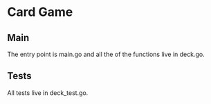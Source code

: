 # Card Game

## Main

The entry point is main.go and all the of the functions live in deck.go.

## Tests

All tests live in deck_test.go.

